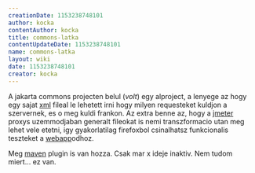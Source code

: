```yaml
---
creationDate: 1153238748101 
author: kocka 
contentAuthor: kocka 
title: commons-latka 
contentUpdateDate: 1153238748101 
name: commons-latka 
layout: wiki 
date: 1153238748101 
creator: kocka 
---
```

A jakarta commons projecten belul (_volt_) egy alproject, a lenyege az hogy egy sajat [xml](XML.html) fileal le lehetett irni hogy milyen requesteket kuldjon a szervernek, es o meg kuldi frankon. Az extra benne az, hogy a [jmeter](JMeter.html) proxys uzemmodjaban generalt fileokat is nemi transzformacio utan meg lehet vele etetni, igy gyakorlatilag firefoxbol csinalhatsz funkcionalis teszteket a [webapp](webapp.html)odhoz.

Meg [maven](maven.html) plugin is van hozza. Csak mar x ideje inaktiv. Nem tudom miert... ez van.
